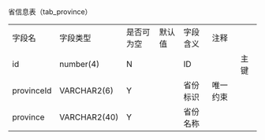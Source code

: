 <table align = "left">
    <tr>省信息表（tab_province）</tr>
    <tr>
      <td>字段名</td><td>字段类型</td><td>是否可为空</td><td>默认值</td><td>字段含义</td><td>注释</td>
    </tr>
    <tr>
        <td>id</td><td>number(4)</td><td>N</td><td></td><td>ID</td><td></td><td>主键</td>
    </tr>
    <tr>
        <td>provinceId</td><td>VARCHAR2(6)</td><td>Y</td><td></td><td>省份标识</td><td>唯一约束</td>
    </tr>
        <tr>
        <td>province</td><td>VARCHAR2(40)</td><td>Y</td><td></td><td>省份名称</td><td></td>
    </tr>
</table>
